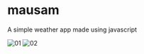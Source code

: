 # mausam
A simple weather app made using javascript

![01](https://user-images.githubusercontent.com/76132275/114257700-5a7f9700-99df-11eb-82e4-46bdaecb8dcf.png)
![02](https://user-images.githubusercontent.com/76132275/114257705-5bb0c400-99df-11eb-877a-b156bbc6288d.png)
